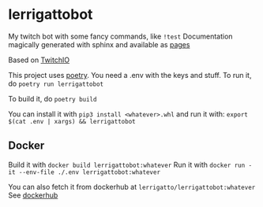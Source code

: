 # lerrigattobot

My twitch bot with some fancy commands, like `!test`
Documentation magically generated with sphinx and available as [pages](https://lerrigatto.github.io/lerrigattobot/)


Based on [TwitchIO](https://github.com/TwitchIO/TwitchIO)

This project uses [poetry](https://python-poetry.org/).
You need a .env with the keys and stuff.
To run it, do `poetry run lerrigattobot`

To build it, do `poetry build`

You can install it with `pip3 install <whatever>.whl` and run it with: `export $(cat .env | xargs) && lerrigattobot`

## Docker

Build it with `docker build lerrigattobot:whatever`
Run it with `docker run -it --env-file ./.env lerrigattobot:whatever`

You can also fetch it from dockerhub at `lerrigatto/lerrigattobot:whatever`
See [dockerhub](https://hub.docker.com/r/lerrigatto/lerrigattobot)

